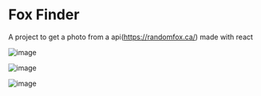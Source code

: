 # Fox Finder
A project to get a photo from a api(https://randomfox.ca/) made with react

![image](https://user-images.githubusercontent.com/67238559/224694635-2f7ac967-f83f-419d-8832-d1e12ffad3a7.png)

![image](https://user-images.githubusercontent.com/67238559/224694824-494c87ad-1f5c-4416-808a-a0ba0dcfa4bd.png)

![image](https://user-images.githubusercontent.com/67238559/224694881-04d0450b-db71-4bf9-b508-29f6497ce5ba.png)

